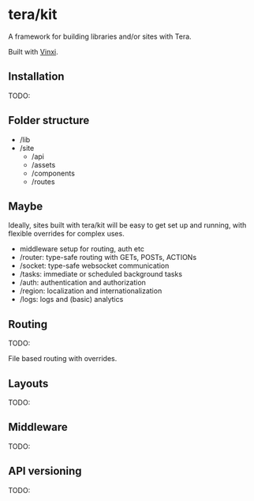 # tera/kit

A framework for building libraries and/or sites with Tera.

Built with [Vinxi](https://github.com/nksaraf/vinxi).

## Installation

TODO:

## Folder structure

- /lib
- /site
  - /api
  - /assets
  - /components
  - /routes

## Maybe

Ideally, sites built with tera/kit will be easy to get set up and running, with flexible overrides for complex uses.

- middleware setup for routing, auth etc
- /router: type-safe routing with GETs, POSTs, ACTIONs
- /socket: type-safe websocket communication
- /tasks: immediate or scheduled background tasks
- /auth: authentication and authorization
- /region: localization and internationalization
- /logs: logs and (basic) analytics

## Routing

TODO:

File based routing with overrides.

## Layouts

TODO:

## Middleware

TODO:

## API versioning

TODO:
